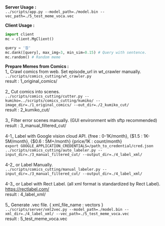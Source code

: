 <b>Server Usage :</b><br>
```../scripts/app.py --model_path=./model.bin --vec_path=./5_test_meme_voca.vec```

<b>Client Usage :</b> <br>
```python
import client
mc = client.MgClient()

query = '잠'
mc.dank([query], max_img=3, min_sim=0.15) # Query with sentence.
mc.random() # Random meme
```

<b>Prepare Memes from Comics :</b><br>
1_ Crawl comics from web. Set episode_url in wt_crawler manually.</br>
```../scripts/comics_cutting/wt_crawler.py```
<br>
result : 1_original_comics/ <br>
<br>
2_ Cut comics into scenes.<br>
```../scripts/comics_cutting/cutter.py --kumiko=../scripts/comics_cutting/kumiko/ --image_dir=./1_original_comics/ --out_dir=./2_kumiko_cut/```
<br>
result : 2_kumiko_cut/<br>
<br>
3_ Filter error scenes manually. (GUI environment with sftp recommended) <br>
result : 3_manual_filtered_cut/<br>
<br>
4-1_ Label with Google vision cloud API. {free : 0-1K/month}, {$1.5 : 1K-5M/month}, {$0.6 : 5M+/month} {price/1K : count/month} <br>
```export GOOGLE_APPLICATION_CREDENTIALS=/path_to_credential/cred.json```
<br>
```../scripts/comics_cutting/auto_labeler.py --input_dir=./3_manual_filtered_cut/ --output_dir=./4_label_xml/```
<br><br>
4-2_ or Label Manually. <br>
```../scripts/comics_cutting/manual_labeler.py --input_dir=./3_manual_filtered_cut/ --output_dir=./4_label_xml/```
<br><br>
4-3_ or Label with Rect Label. (all xml format is standardized by Rect Label).<br>
https://rectlabel.com/ <br>
result : 4_label_xml/ <br>
<br>
5_ Generate .vec file. { xml_file_name : vectors } <br>
```../scripts/server/xml2vec.py --model_path=./model.bin --xml_dir=./4_label_xml/ --vec_path=./5_test_meme_voca.vec```
<br>
result : 5_test_meme_voca.vec
